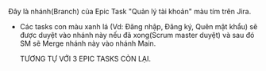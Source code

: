Đây là nhánh(Branch) của Epic Task "Quản lý tài khoản" màu tím trên Jira.
- Các tasks con màu xanh lá (Vd: Đăng nhập, Đăng ký, Quên mật khẩu) sẽ được duyệt vào nhánh này nếu đã xong(Scrum master duyệt) và sau đó SM sẽ Merge nhánh này vào nhánh Main.

  TƯƠNG TỰ VỚI 3 EPIC TASKS CÒN LẠI.
